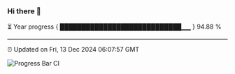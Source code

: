 ### Hi there 👋

⏳ Year progress { ████████████████████████████▁▁ } 94.88 %

---

⏰ Updated on Fri, 13 Dec 2024 06:07:57 GMT

![Progress Bar CI](https://github.com/liununu/liununu/workflows/Progress%20Bar%20CI/badge.svg)

